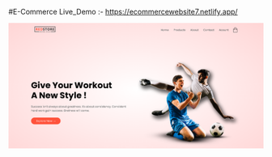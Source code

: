#E-Commerce
Live_Demo :- https://ecommercewebsite7.netlify.app/

![image alt](https://github.com/dipu004/E_Commerce/blob/4cebf2bfb1d6961cde5bd332555ce924d4fdf9af/p2.png)
